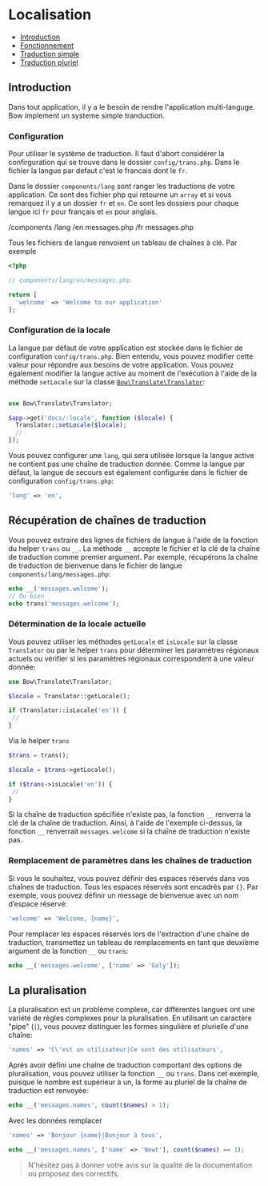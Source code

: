 # Localisation

- [Introduction](#introduction)
- [Fonctionnement](#fonctionement)
- [Traduction simple](#traduction-simple)
- [Traduction pluriel](#traduction-pluriel)

## Introduction

Dans tout application, il y a le besoin de rendre l'application multi-languge. Bow implement un systeme simple tranduction.

### Configuration

Pour utiliser le système de traduction. Il faut d'abort considérer la confirguration qui se trouve dans le dossier `config/trans.php`. Dans le fichier la langue par defaut c'est le francais dont le `fr`.

Dans le dossier `components/lang` sont ranger les traductions de votre application. Ce sont des fichier php qui retourne un `array` et si vous remarquez il y a un dossier `fr` et `en`. Ce sont les dossiers pour chaque langue ici `fr` pour français et `en` pour anglais.

  /components
    /lang
      /en
        messages.php
      /fr
        messages.php

Tous les fichiers de langue renvoient un tableau de chaînes à clé. Par exemple

```php
<?php

// components/lang/en/messages.php

return [
  'welcome' => 'Welcome to our application'
];
```

### Configuration de la locale

La langue par défaut de votre application est stockée dans le fichier de configuration `config/trans.php`. Bien entendu, vous pouvez modifier cette valeur pour répondre aux besoins de votre application. Vous pouvez également modifier la langue active au moment de l'exécution à l'aide de la méthode `setLocale` sur la classe [`Bow\Translate\Translator`](https://bowphp.github.com/api/master/Bow/Translate/Translator.html):

```php

use Bow\Translate\Translator;

$app->get('docs/:locale', function ($locale) {
  Translator::setLocale($locale);
  //
});
```

Vous pouvez configurer une `lang`, qui sera utilisée lorsque la langue active ne contient pas une chaîne de traduction donnée. Comme la langue par défaut, la langue de secours est également configurée dans le fichier de configuration `config/trans.php`:

```php
'lang' => 'en',
```

## Récupération de chaînes de traduction

Vous pouvez extraire des lignes de fichiers de langue à l'aide de la fonction du helper `trans` ou `__`. La méthode `__` accepte le fichier et la clé de la chaîne de traduction comme premier argument. Par exemple, récupérons la chaîne de traduction de bienvenue dans le fichier de langue `components/lang/messages.php`:

```php
echo __('messages.welcome');
// Ou bien
echo trans('messages.welcome');
```

### Détermination de la locale actuelle

Vous pouvez utiliser les méthodes `getLocale` et `isLocale` sur la classe `Translator` ou par le helper `trans` pour déterminer les paramètres régionaux actuels ou vérifier si les paramètres régionaux correspondent à une valeur donnée:

```php
use Bow\Translate\Translator;

$locale = Translator::getLocale();

if (Translator::isLocale('en')) {
 //
}
```

Via le helper `trans`

```php
$trans = trans();

$locale = $trans->getLocale();

if ($trans->isLocale('en')) {
 //
}
```

Si la chaîne de traduction spécifiée n'existe pas, la fonction `__` renverra la clé de la chaîne de traduction. Ainsi, à l'aide de l'exemple ci-dessus, la fonction `__` renverrait `messages.welcome` si la chaîne de traduction n'existe pas.

### Remplacement de paramètres dans les chaînes de traduction

Si vous le souhaitez, vous pouvez définir des espaces réservés dans vos chaînes de traduction. Tous les espaces réservés sont encadrés par `{}`. Par exemple, vous pouvez définir un message de bienvenue avec un nom d’espace réservé:

```php
'welcome' => 'Welcome, {name}',
```

Pour remplacer les espaces réservés lors de l'extraction d'une chaîne de traduction, transmettez un tableau de remplacements en tant que deuxième argument de la fonction `__` ou `trans`:

```php
echo __('messages.welcome', ['name' => 'Galy']);
```

## La pluralisation

La pluralisation est un problème complexe, car différentes langues ont une variété de règles complexes pour la pluralisation. En utilisant un caractère "pipe" (`|`), vous pouvez distinguer les formes singulière et plurielle d'une chaîne:

```php
'names' => 'C\'est un utilisateur|Ce sont des utilisateurs',
```

Après avoir défini une chaîne de traduction comportant des options de pluralisation, vous pouvez utiliser la fonction `__` ou `trans`. Dans cet exemple, puisque le nombre est supérieur à un, la forme au pluriel de la chaîne de traduction est renvoyée:

```php
echo __('messages.names', count($names) > 1);
```

Avec les données remplacer

```php
'names' => 'Bonjour {name}|Bonjour à tous',
```

```php
echo __('messages.names', ['name' => 'Newt'], count($names) == 1);
```

> N'hésitez pas à donner votre avis sur la qualité de la documentation ou proposez des correctifs.